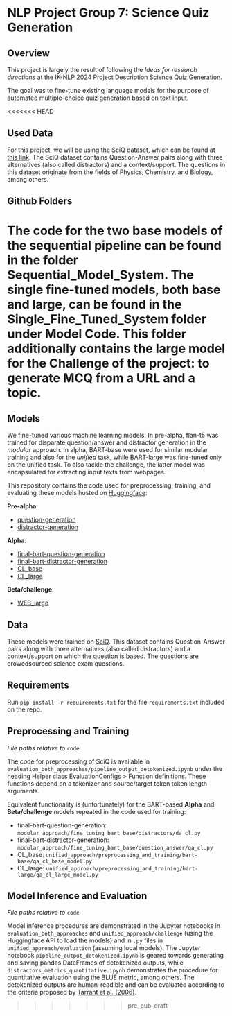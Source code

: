 # NLP Project Group 7: Science Quiz Generation

## Overview

This project is largely the result of following the *Ideas for research directions* at the [IK-NLP 2024](https://sites.google.com/rug.nl/ik-nlp-2024/home) Project Description [Science Quiz Generation](https://sites.google.com/rug.nl/ik-nlp-2024/projects-description/science-quiz-generation).

The goal was to fine-tune existing language models for the purpose of automated multiple-choice quiz generation based on text input.

<<<<<<< HEAD
## Used Data
For this project, we will be using the SciQ dataset, which can be found at [this link](https://huggingface.co/datasets/allenai/sciq). The SciQ dataset contains Question-Answer pairs along with three alternatives (also called distractors) and a context/support. The questions in this dataset originate from the fields of Physics, Chemistry, and Biology, among others.

## Github Folders
The code for the two base models of the sequential pipeline can be found in the folder Sequential_Model_System. The single fine-tuned models, both base and large, can be found in the Single_Fine_Tuned_System folder under Model Code. This folder additionally contains the large model for the Challenge of the project: to generate MCQ from a URL and a topic.
=======

## Models
We fine-tuned various machine learning models. In pre-alpha, flan-t5 was trained for disparate question/answer and distractor generation in the _modular_ approach. In alpha, BART-base were used for similar modular training and also for the *unified* task, while BART-large was fine-tuned only on the unified task. To also tackle the challenge, the latter model was encapsulated for extracting input texts from webpages.

This repository contains the code used for preprocessing, training, and evaluating these models hosted on [Huggingface](https://huggingface.co/models):

**Pre-alpha**:
- [question-generation](https://huggingface.co/rizkiduwinanto/question-generation)
- [distractor-generation](https://huggingface.co/rizkiduwinanto/distractor-generation)

**Alpha**:
- [final-bart-question-generation](https://huggingface.co/rizkiduwinanto/final-bart-question-generation)
- [final-bart-distractor-generation](https://huggingface.co/rizkiduwinanto/final-bart-distractor-generation)
- [CL_base](https://huggingface.co/b-b-brouwer/CL_base)
- [CL_large](https://huggingface.co/b-b-brouwer/CL_large)

**Beta/challenge**:
- [WEB_large](https://huggingface.co/rizkiduwinanto/WEB_large)

## Data
These models were trained on [SciQ](https://huggingface.co/datasets/allenai/sciq). This dataset contains Question-Answer pairs along with three alternatives (also called distractors) and a context/support on which the question is based. The questions are crowedsourced science exam questions.

## Requirements
Run `pip install -r requirements.txt` for the file `requirements.txt` included on the repo.

## Preprocessing and Training
*File paths relative to* `code`

The code for preprocessing of SciQ is available in `evaluation_both_approaches/pipeline_output_detokenized.ipynb` under the heading Helper class EvaluationConfigs > Function definitions. These functions depend on a tokenizer and source/target token token length arguments.


Equivalent functionality is (unfortunately) for the BART-based **Alpha** and **Beta/challenge** models repeated in the code used for training:

- final-bart-question-generation: `modular_approach/fine_tuning_bart_base/distractors/da_cl.py`
- final-bart-distractor-generation: `modular_approach/fine_tuning_bart_base/question_answer/qa_cl.py`
- CL_base: `unified_approach/preprocessing_and_training/bart-base/qa_cl_base_model.py`
- CL_large: `unified_approach/preprocessing_and_training/bart-large/qa_cl_large_model.py`


## Model Inference and Evaluation
*File paths relative to* `code`

Model inference procedures are demonstrated in the Jupyter notebooks in `evaluation_both_approaches` and `unified_approach/challenge` (using the Huggingface API to load the models) and in `.py` files in `unified_approach/evaluation` (assuming local models). The Jupyter notebook `pipeline_output_detokenized.ipynb` is geared towards generating and saving pandas DataFrames of detokenized outputs, while `distractors_metrics_quantitative.ipynb` demonstrates the procedure for quantitative evaluation using the BLUE metric, among others. The detokenized outputs are human-readible and can be evaluated according to the criteria proposed by [Tarrant et al. (2006)](https://hub.hku.hk/bitstream/10722/54324/1/134913.pdf?accept=1).
>>>>>>> pre_pub_draft
